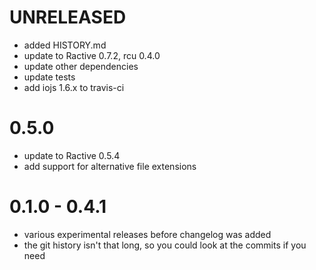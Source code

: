 # UNRELEASED

  * added HISTORY.md
  * update to Ractive 0.7.2, rcu 0.4.0
  * update other dependencies
  * update tests
  * add iojs 1.6.x to travis-ci

# 0.5.0

  * update to Ractive 0.5.4
  * add support for alternative file extensions

# 0.1.0 - 0.4.1

  * various experimental releases before changelog was added
  * the git history isn't that long, so you could look at the commits if you need


